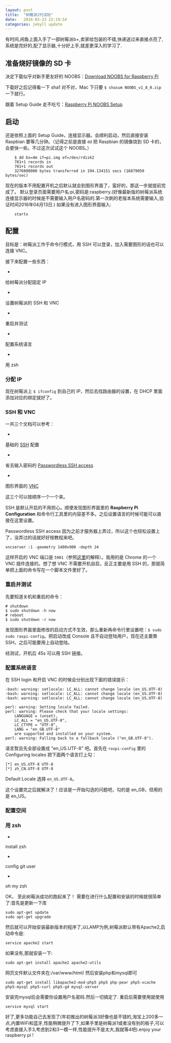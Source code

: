 ```yaml
---
layout: post
title:  "树莓派2代试玩"
date:   2016-03-23 22:19:54
categories: jekyll update
---
```

有时间,闲鱼上面入手了一部树莓派b+,卖家给包装的不错,快递送过来直接点亮了,系统是完好的,配了显示器,十分好上手,就差更深入的学习了.


## 准备烧好镜像的 SD 卡

决定下载似乎对新手更友好的 NOOBS：[Download NOOBS for Raspberry Pi](https://www.raspberrypi.org/downloads/noobs/)

下载好之后记得看一下 sha1 对不对，Mac 下只要 `$ shasum NOOBS_v1_8_0.zip` 一下就行。

跟着 Setup Guide 走不吃亏：[Raspberry Pi NOOBS Setup](https://www.raspberrypi.org/help/noobs-setup/)

## 启动

还是依照上面的 Setup Guide，连接显示器。会顺利启动，然后直接安装 Raspbian 要等几分钟。（记得之前是直接 `dd` 把 Raspbian 的镜像烧到 SD 卡的，会更快一些。不过这次试试这个 NOOBS。）

        $ dd bs=4m if=pi.img of=/dev/rdisk2
        781+1 records in 
        781+1 records out 
        3276800000 bytes transferred in 194.134151 secs (16879050 bytes/sec)
现在的版本不用配置开机之后默认就会到图形界面了，蛮好的，那这一步就提前完成了。
默认登录页面需要用户名:pi,密码是:raspberry.(好像最新版的树莓派系统连接显示器的时候是不需要输入用户名密码的.第一次刷的老版本系统需要输入,验证时间2016年04月13日.)
如果没有进入图形界面输入:

        startx

## 配置

目标是：树莓派工作于命令行模式，用 SSH 可以登录，加入需要图形的话也可以连接 VNC。

接下来配置一些东西：

- 
给树莓派分配固定 IP

- 
设置树莓派的 SSH 和 VNC

- 
重启并测试

- 
配置系统语言

- 
用 zsh

### 分配 IP

现在树莓派上 `$ ifconfig` 到自己的 IP，然后去找路由器的设置，在 DHCP 里面添加对应的绑定就好了。

### SSH 和 VNC

一共三个文档可以参考：

- 
基础的 [SSH](https://www.raspberrypi.org/documentation/remote-access/ssh/) 配置

- 
省去输入密码的 [Passwordless SSH access](https://www.raspberrypi.org/documentation/remote-access/ssh/passwordless.md)

- 
图形界面的 [VNC](https://www.raspberrypi.org/documentation/remote-access/vnc/README.md)

这三个可以按顺序一个一个来。

SSH 是默认开启的不用担心。顺便发现图形界面里的 **Raspberry Pi Configuration** 和命令行工具里的内容差不多。之后设置语言的时候可能可以直接在这里设置。

Passwordless SSH access 因为之前才服务器上弄过，所以这个也轻松设置上了，没弄过的话就好好按教程来吧。

    vncserver :1 -geometry 1400x900 -depth 24

这样开启的 VNC 端口是 `5901`（参照[这里](http://elinux.org/RPi_VNC_Server)的解释）。我用的是 Chrome 的一个 VNC 插件连接的。想了想 VNC 不需要开机自启，反正主要是用 SSH 的，那就简单把上面的命令写在一个脚本文件里好了。

### 重启并测试

先要知道关机和重启的命令：

    # shutdown
    $ sudo shutdown -h now
    # reboot
    $ sudo shutdown -r now

发现图形界面里面修改的启动方式不生效，那么重新再命令行里设置吧：`$ sudo sudo raspi-config`。把启动改成 Console 且不自动登陆用户，现在还主要靠 SSH，之后可能要用上自动登陆。

经测试，开机后 45s 可以用 SSH 链接。

### 配置系统语言

在 SSH login 和开启 VNC 的时候会分别出现下面的错误提示：

    -bash: warning: setlocale: LC_ALL: cannot change locale (en_US.UTF-8)
    -bash: warning: setlocale: LC_ALL: cannot change locale (en_US.UTF-8)
    -bash: warning: setlocale: LC_ALL: cannot change locale (en_US.UTF-8)

    perl: warning: Setting locale failed.
    perl: warning: Please check that your locale settings:
        LANGUAGE = (unset),
        LC_ALL = "en_US.UTF-8",
        LC_CTYPE = "UTF-8",
        LANG = "en_GB.UTF-8"
        are supported and installed on your system.
    perl: warning: Falling back to a fallback locale ("en_GB.UTF-8").

语言暂且先全部设置成 "en_US.UTF-8" 吧。首先在 `raspi-config` 里的 Configuring locales 把下面两个语言打上勾：

    [*] en_US.UTF-8 UTF-8
    [*] zh_CN.UTF-8 UTF-8

Default Locale 选择 `en_US.UTF-8`。

这个设置完之后就解决了！应该是一开始勾选的问题吧，勾的是 en_GB，但用的是 en_US。

### 配置空间



### 用 zsh

- 
install zsh

- 
config git user

- 
oh my zsh

OK， 至此树莓派成功的跑起来了！
需要在进行什么配置和安装的时候就很简单了:首先是更新一下库

    sudo apt-get update
    sudo apt-get upgrade
    
然后就可以开始安装最新版本的程序了,以LAMP为例,树莓派默认带有Apache2,启动命令是:

    service apache2 start
如果没有,那就安装一下:
    
    sudo apt-get install apache2 apache2-utils

网页文件默认文件夹在:/var/www/html/
然后安装php和mysql即可

    sudo apt-get install libapache2-mod-php5 php5 php-pear php5-xcache php5-mysql php5-curl php5-gd mysql-server
    
安装完mysql后会需要你设置用户名密码.然后一切搞定了.
重启后需要使用就使用

    service mysql start
好了,更多功能自己去发现了(年初推出的树莓派3好像也是不错的,淘宝上200多一点,内置WiFi和蓝牙,性能稍微提升了下,如果手里是树莓派1或者没有别的板子,可以考虑直接入手3,考虑到2和3一模一样,性能提升不是太大,我就等4吧).enjoy your raspberry pi !